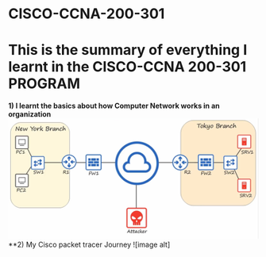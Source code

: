 # CISCO-CCNA-200-301
# This is the summary of everything I learnt in the CISCO-CCNA 200-301 PROGRAM
**1) I learnt the basics about how Computer Network works in an organization**
![image alt](https://github.com/AkinloseLucky/CISCO-CCNA-200-301/blob/aeba267f7f5bd3832d1d091e90fe1ceb5d29dd1a/Screenshot%202025-02-25%20233929.png)
**2) My Cisco packet tracer Journey
![image alt]
